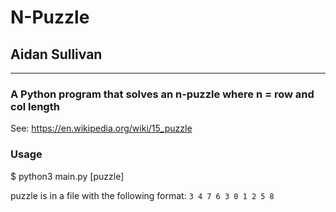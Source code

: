# N-Puzzle
## Aidan Sullivan
________________________

### A Python program that solves an n-puzzle where n = row and col length
See: https://en.wikipedia.org/wiki/15_puzzle

### Usage
$ python3 main.py [puzzle]

puzzle is in a file with the following format:
`3
4 7 6
3 0 1
2 5 8
`